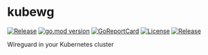 # kubewg

[![Release](https://github.com/USA-RedDragon/kubewg/actions/workflows/release.yaml/badge.svg)](https://github.com/USA-RedDragon/kubewg/actions/workflows/release.yaml) [![go.mod version](https://img.shields.io/github/go-mod/go-version/USA-RedDragon/kubewg.svg)](https://github.com/USA-RedDragon/kubewg) [![GoReportCard](https://goreportcard.com/badge/github.com/USA-RedDragon/kubewg)](https://goreportcard.com/report/github.com/USA-RedDragon/kubewg) [![License](https://badgen.net/github/license/USA-RedDragon/kubewg)](https://github.com/USA-RedDragon/kubewg/blob/main/LICENSE) [![Release](https://img.shields.io/github/release/USA-RedDragon/kubewg.svg)](https://github.com/USA-RedDragon/kubewg/releases/)

Wireguard in your Kubernetes cluster
